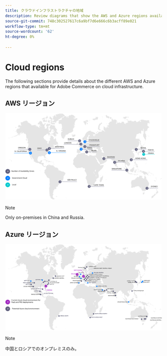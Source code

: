 ```yaml
---
title: クラウドインフラストラクチャの地域
description: Review diagrams that show the AWS and Azure regions available for Adobe Commerce.
source-git-commit: 748c302527617c6a9bf7d6e666c6b3acff89e021
workflow-type: tm+mt
source-wordcount: '62'
ht-degree: 0%

---
```



# Cloud regions

The following sections provide details about the different AWS and Azure regions that available for Adobe Commerce on cloud infrastructure.

## AWS リージョン

![AWS リージョンを示す図](../../../assets/playbooks/aws-regions.svg)

>[!NOTE]
>
> Only on-premises in China and Russia.

## Azure リージョン

![Azure 地域を示す図](../../../assets/playbooks/azure-regions.svg)

>[!NOTE]
>
> 中国とロシアでのオンプレミスのみ。
